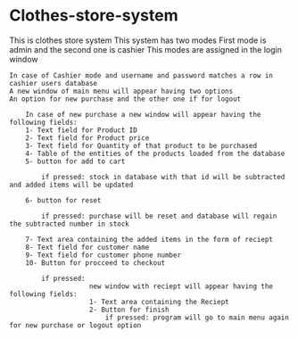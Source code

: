 # Clothes-store-system
This is clothes store system
This system has two modes
First mode is admin and the second one is cashier
This modes are assigned in the login window


    In case of Cashier mode and username and password matches a row in cashier users database 
    A new window of main menu will appear having two options
    An option for new purchase and the other one if for logout

        In case of new purchase a new window will appear having the following fields:
        1- Text field for Product ID
        2- Text field for Product price
        3- Text field for Quantity of that product to be purchased 
        4- Table of the entities of the products loaded from the database 
        5- button for add to cart
            
            if pressed: stock in database with that id will be subtracted and added items will be updated
            
        6- button for reset
        
            if pressed: purchase will be reset and database will regain the subtracted number in stock
        
        7- Text area containing the added items in the form of reciept
        8- Text field for customer name
        9- Text field for customer phone number
        10- Button for procceed to checkout 
        
            if pressed: 
                        new window with reciept will appear having the following fields:
                        1- Text area containing the Reciept
                        2- Button for finish
                            if pressed: program will go to main menu again for new purchase or logout option
                            
